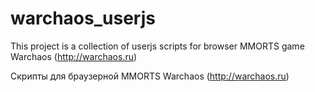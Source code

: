 warchaos_userjs
===============

This project is a collection of userjs scripts for browser MMORTS game Warchaos (http://warchaos.ru)

Скрипты для браузерной MMORTS Warchaos (http://warchaos.ru)
